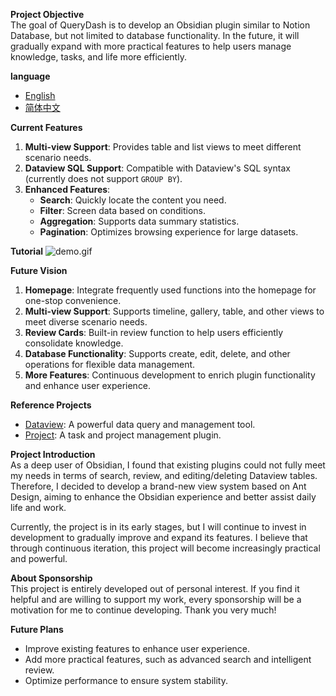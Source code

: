 **Project Objective**  
The goal of QueryDash is to develop an Obsidian plugin similar to Notion Database, but not limited to database functionality. In the future, it will gradually expand with more practical features to help users manage knowledge, tasks, and life more efficiently.

**language**
- [English](README.md)
- [简体中文](README-zh.md)

**Current Features**
1. **Multi-view Support**: Provides table and list views to meet different scenario needs.
2. **Dataview SQL Support**: Compatible with Dataview's SQL syntax (currently does not support `GROUP BY`).
3. **Enhanced Features**:
	- **Search**: Quickly locate the content you need.
	- **Filter**: Screen data based on conditions.
	- **Aggregation**: Supports data summary statistics.
	- **Pagination**: Optimizes browsing experience for large datasets.

**Tutorial**
![demo.gif](docs/demo.gif)

**Future Vision**
1. **Homepage**: Integrate frequently used functions into the homepage for one-stop convenience.
2. **Multi-view Support**: Supports timeline, gallery, table, and other views to meet diverse scenario needs.
3. **Review Cards**: Built-in review function to help users efficiently consolidate knowledge.
4. **Database Functionality**: Supports create, edit, delete, and other operations for flexible data management.
5. **More Features**: Continuous development to enrich plugin functionality and enhance user experience.

**Reference Projects**
- [Dataview](https://github.com/blacksmithgu/obsidian-dataview): A powerful data query and management tool.
- [Project](https://github.com/marcusolsson/obsidian-projects): A task and project management plugin.

**Project Introduction**  
As a deep user of Obsidian, I found that existing plugins could not fully meet my needs in terms of search, review, and editing/deleting Dataview tables. Therefore, I decided to develop a brand-new view system based on Ant Design, aiming to enhance the Obsidian experience and better assist daily life and work.

Currently, the project is in its early stages, but I will continue to invest in development to gradually improve and expand its features. I believe that through continuous iteration, this project will become increasingly practical and powerful.

**About Sponsorship**  
This project is entirely developed out of personal interest. If you find it helpful and are willing to support my work, every sponsorship will be a motivation for me to continue developing. Thank you very much!

**Future Plans**
- Improve existing features to enhance user experience.
- Add more practical features, such as advanced search and intelligent review.
- Optimize performance to ensure system stability.
